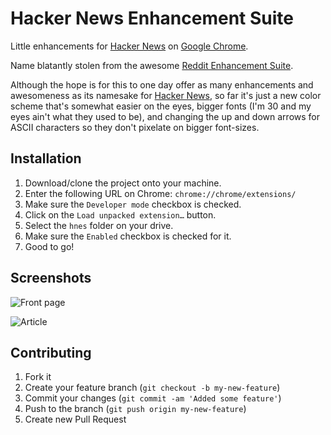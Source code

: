 # Hacker News Enhancement Suite

Little enhancements for [Hacker News](http://news.ycombinator.com/) on [Google Chrome](https://www.google.com/intl/en/chrome/browser/).

Name blatantly stolen from the awesome [Reddit Enhancement Suite](http://redditenhancementsuite.com/).

Although the hope is for this to one day offer as many enhancements and awesomeness as its namesake for [Hacker News](http://news.ycombinator.com/), so far it's just a new color scheme that's somewhat easier on the eyes, bigger fonts (I'm 30 and my eyes ain't what they used to be), and changing the up and down arrows for ASCII characters so they don't pixelate on bigger font-sizes.

## Installation

1. Download/clone the project onto your machine.
2. Enter the following URL on Chrome: `chrome://chrome/extensions/`
3. Make sure the `Developer mode` checkbox is checked.
4. Click on the `Load unpacked extension…` button.
5. Select the `hnes` folder on your drive.
6. Make sure the `Enabled` checkbox is checked for it.
7. Good to go!

## Screenshots

![Front page](http://i.imgur.com/SOp9d.png "Front page")

![Article](http://i.imgur.com/oD1x0.png "Article")

## Contributing

1. Fork it
2. Create your feature branch (`git checkout -b my-new-feature`)
3. Commit your changes (`git commit -am 'Added some feature'`)
4. Push to the branch (`git push origin my-new-feature`)
5. Create new Pull Request